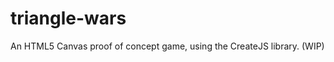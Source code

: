 triangle-wars
=============

An HTML5 Canvas proof of concept game, using the CreateJS library. (WIP)
